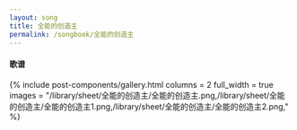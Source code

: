```yaml
---
layout: song
title: 全能的创造主
permalink: /songbook/全能的创造主
---
```


#### 歌谱

{% include post-components/gallery.html
    columns = 2
    full_width = true
    images = "/library/sheet/全能的创造主/全能的创造主.png,/library/sheet/全能的创造主/全能的创造主1.png,/library/sheet/全能的创造主/全能的创造主2.png,"
%}
